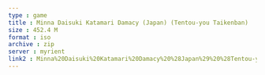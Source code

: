 ```yaml
---
type : game
title : Minna Daisuki Katamari Damacy (Japan) (Tentou-you Taikenban)
size : 452.4 M
format : iso
archive : zip
server : myrient
link2 : Minna%20Daisuki%20Katamari%20Damacy%20%28Japan%29%20%28Tentou-you%20Taikenban%29
---
```

